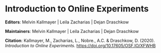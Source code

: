 Introduction to Online Experiments
==================================================================================================
**Editors**: Melvin Kallmayer | Leila Zacharias | Dejan Draschkow

**Maintainers**: Melvin Kallmayer | Leila Zacharias | Dejan Draschkow

**Citation**: Kallmayer, M., Zacharias, L., Nobre., A.C. & Draschkow, D. (2020). *Introduction to Online Experiments*. https://doi.org/10.17605/OSF.IO/XFWHB
